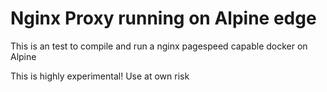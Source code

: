 # Nginx Proxy running on Alpine edge

This is an test to compile and run a nginx pagespeed capable docker on Alpine

This is highly experimental! Use at own risk


